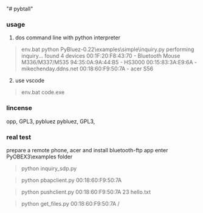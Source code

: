 "# pybtall" 



### usage

1. dos command line with python interpreter
>env.bat
>python PyBluez-0.22\examples\simple\inquiry.py
performing inquiry...
found 4 devices
  00:1F:20:F8:43:70 - Bluetooth Mouse M336/M337/M535
  94:35:0A:9A:44:B5 - HS3000
  00:15:83:3A:E9:6A - mikechenday.ddns.net
  00:18:60:F9:50:7A - acer S56

2. use vscode
>env.bat
>code.exe

### lincense


opp, GPL3, pybluez
pybluez, GPL3, 

### real test
prepare a remote phone, acer and install bluetooth-ftp app
enter PyOBEX3\examples folder

>python inquiry_sdp.py

>python pbapclient.py 00:18:60:F9:50:7A

>python pushclient.py 00:18:60:F9:50:7A 23 hello.txt

>python get_files.py 00:18:60:F9:50:7A /

